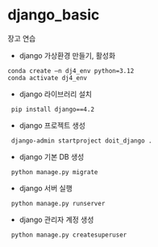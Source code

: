 # django_basic
장고 연습

- django 가상환경 만들기, 활성화
```
conda create –n dj4_env python=3.12
conda activate dj4_env
```

- django 라이브러리 설치
```
 pip install django==4.2
```

- django 프로젝트 생성
```
 django-admin startproject doit_django .
```

- django 기본 DB 생성
```
 python manage.py migrate
```

- django 서버 실행
```
 python manage.py runserver
```

- django 관리자 계정 생성
```
 python manage.py createsuperuser
```